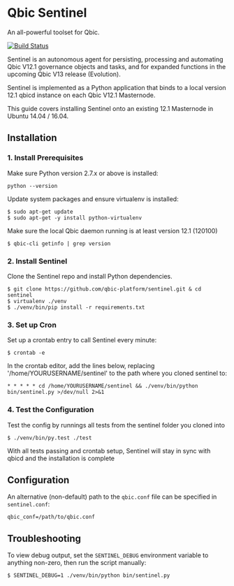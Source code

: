 # Qbic Sentinel

An all-powerful toolset for Qbic.

[![Build Status](https://travis-ci.org/qbicpay/sentinel.svg?branch=master)](https://travis-ci.org/qbicpay/sentinel)

Sentinel is an autonomous agent for persisting, processing and automating Qbic V12.1 governance objects and tasks, and for expanded functions in the upcoming Qbic V13 release (Evolution).

Sentinel is implemented as a Python application that binds to a local version 12.1 qbicd instance on each Qbic V12.1 Masternode.

This guide covers installing Sentinel onto an existing 12.1 Masternode in Ubuntu 14.04 / 16.04.

## Installation

### 1. Install Prerequisites

Make sure Python version 2.7.x or above is installed:

    python --version

Update system packages and ensure virtualenv is installed:

    $ sudo apt-get update
    $ sudo apt-get -y install python-virtualenv

Make sure the local Qbic daemon running is at least version 12.1 (120100)

    $ qbic-cli getinfo | grep version

### 2. Install Sentinel

Clone the Sentinel repo and install Python dependencies.

    $ git clone https://github.com/qbic-platform/sentinel.git & cd sentinel
    $ virtualenv ./venv
    $ ./venv/bin/pip install -r requirements.txt

### 3. Set up Cron

Set up a crontab entry to call Sentinel every minute:

    $ crontab -e

In the crontab editor, add the lines below, replacing '/home/YOURUSERNAME/sentinel' to the path where you cloned sentinel to:

    * * * * * cd /home/YOURUSERNAME/sentinel && ./venv/bin/python bin/sentinel.py >/dev/null 2>&1

### 4. Test the Configuration

Test the config by runnings all tests from the sentinel folder you cloned into

    $ ./venv/bin/py.test ./test

With all tests passing and crontab setup, Sentinel will stay in sync with qbicd and the installation is complete

## Configuration

An alternative (non-default) path to the `qbic.conf` file can be specified in `sentinel.conf`:

    qbic_conf=/path/to/qbic.conf

## Troubleshooting

To view debug output, set the `SENTINEL_DEBUG` environment variable to anything non-zero, then run the script manually:

    $ SENTINEL_DEBUG=1 ./venv/bin/python bin/sentinel.py

